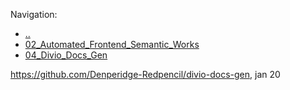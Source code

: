 
Navigation:
- [..](../)
- [02_Automated_Frontend_Semantic_Works](02_Automated_Frontend_Semantic_Works.md)
- [04_Divio_Docs_Gen](04_Divio_Docs_Gen.md)


https://github.com/Denperidge-Redpencil/divio-docs-gen, jan 20